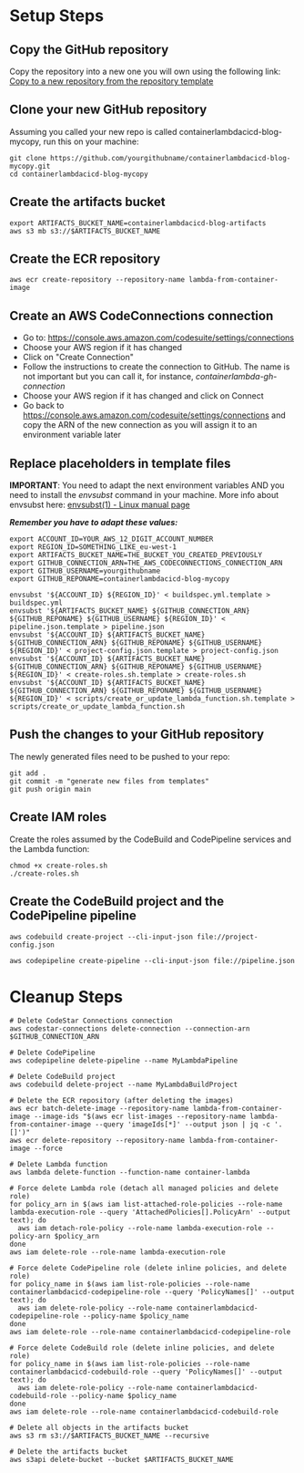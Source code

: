 #

# Setup Steps

## Copy the GitHub repository

Copy the repository into a new one you will own using the following link:
[Copy to a new repository from the repository template](https://github.com/new?template_name=containerlambdacicd-blog&template_owner=javiercarreraruiz)

## Clone your new GitHub repository

Assuming you called your new repo is called containerlambdacicd-blog-mycopy, run this on your machine:

```
git clone https://github.com/yourgithubname/containerlambdacicd-blog-mycopy.git
cd containerlambdacicd-blog-mycopy
```

## Create the artifacts bucket

```
export ARTIFACTS_BUCKET_NAME=containerlambdacicd-blog-artifacts
aws s3 mb s3://$ARTIFACTS_BUCKET_NAME
```

## Create the ECR repository

```
aws ecr create-repository --repository-name lambda-from-container-image
```

## Create an AWS CodeConnections connection

* Go to: https://console.aws.amazon.com/codesuite/settings/connections
* Choose your AWS region if it has changed
* Click on "Create Connection"
* Follow the instructions to create the connection to GitHub. The name is not important but you can call it, for instance, _containerlambda-gh-connection_
* Choose your AWS region if it has changed and click on Connect
* Go back to https://console.aws.amazon.com/codesuite/settings/connections and copy the ARN of the new connection as you will assign it to an environment variable later

## Replace placeholders in template files

**IMPORTANT**: You need to adapt the next environment variables AND you need to install the _envsubst_ command in your machine.
More info about envsubst here: [envsubst\(1\) - Linux manual page](https://man7.org/linux/man-pages/man1/envsubst.1.html)

***Remember you have to adapt these values:***
```
export ACCOUNT_ID=YOUR_AWS_12_DIGIT_ACCOUNT_NUMBER
export REGION_ID=SOMETHING_LIKE_eu-west-1
export ARTIFACTS_BUCKET_NAME=THE_BUCKET_YOU_CREATED_PREVIOUSLY
export GITHUB_CONNECTION_ARN=THE_AWS_CODECONNECTIONS_CONNECTION_ARN
export GITHUB_USERNAME=yourgithubname
export GITHUB_REPONAME=containerlambdacicd-blog-mycopy
```


```
envsubst '${ACCOUNT_ID} ${REGION_ID}' < buildspec.yml.template > buildspec.yml
envsubst '${ARTIFACTS_BUCKET_NAME} ${GITHUB_CONNECTION_ARN} ${GITHUB_REPONAME} ${GITHUB_USERNAME} ${REGION_ID}' < pipeline.json.template > pipeline.json
envsubst '${ACCOUNT_ID} ${ARTIFACTS_BUCKET_NAME} ${GITHUB_CONNECTION_ARN} ${GITHUB_REPONAME} ${GITHUB_USERNAME} ${REGION_ID}' < project-config.json.template > project-config.json
envsubst '${ACCOUNT_ID} ${ARTIFACTS_BUCKET_NAME} ${GITHUB_CONNECTION_ARN} ${GITHUB_REPONAME} ${GITHUB_USERNAME} ${REGION_ID}' < create-roles.sh.template > create-roles.sh
envsubst '${ACCOUNT_ID} ${ARTIFACTS_BUCKET_NAME} ${GITHUB_CONNECTION_ARN} ${GITHUB_REPONAME} ${GITHUB_USERNAME} ${REGION_ID}' < scripts/create_or_update_lambda_function.sh.template > scripts/create_or_update_lambda_function.sh
```

## Push the changes to your GitHub repository

The newly generated files need to be pushed to your repo:

```
git add .
git commit -m "generate new files from templates"
git push origin main
```

## Create IAM roles

Create the roles assumed by the CodeBuild and CodePipeline services and the Lambda function:

```
chmod +x create-roles.sh
./create-roles.sh
```

## Create the CodeBuild project and the CodePipeline pipeline

```
aws codebuild create-project --cli-input-json file://project-config.json

aws codepipeline create-pipeline --cli-input-json file://pipeline.json
```


# Cleanup Steps

```
# Delete CodeStar Connections connection
aws codestar-connections delete-connection --connection-arn $GITHUB_CONNECTION_ARN

# Delete CodePipeline
aws codepipeline delete-pipeline --name MyLambdaPipeline

# Delete CodeBuild project
aws codebuild delete-project --name MyLambdaBuildProject

# Delete the ECR repository (after deleting the images)
aws ecr batch-delete-image --repository-name lambda-from-container-image --image-ids "$(aws ecr list-images --repository-name lambda-from-container-image --query 'imageIds[*]' --output json | jq -c '.[]')"
aws ecr delete-repository --repository-name lambda-from-container-image --force

# Delete Lambda function
aws lambda delete-function --function-name container-lambda

# Force delete Lambda role (detach all managed policies and delete role)
for policy_arn in $(aws iam list-attached-role-policies --role-name lambda-execution-role --query 'AttachedPolicies[].PolicyArn' --output text); do
  aws iam detach-role-policy --role-name lambda-execution-role --policy-arn $policy_arn
done
aws iam delete-role --role-name lambda-execution-role

# Force delete CodePipeline role (delete inline policies, and delete role)
for policy_name in $(aws iam list-role-policies --role-name containerlambdacicd-codepipeline-role --query 'PolicyNames[]' --output text); do
  aws iam delete-role-policy --role-name containerlambdacicd-codepipeline-role --policy-name $policy_name
done
aws iam delete-role --role-name containerlambdacicd-codepipeline-role

# Force delete CodeBuild role (delete inline policies, and delete role)
for policy_name in $(aws iam list-role-policies --role-name containerlambdacicd-codebuild-role --query 'PolicyNames[]' --output text); do
  aws iam delete-role-policy --role-name containerlambdacicd-codebuild-role --policy-name $policy_name
done
aws iam delete-role --role-name containerlambdacicd-codebuild-role

# Delete all objects in the artifacts bucket
aws s3 rm s3://$ARTIFACTS_BUCKET_NAME --recursive

# Delete the artifacts bucket
aws s3api delete-bucket --bucket $ARTIFACTS_BUCKET_NAME
```
